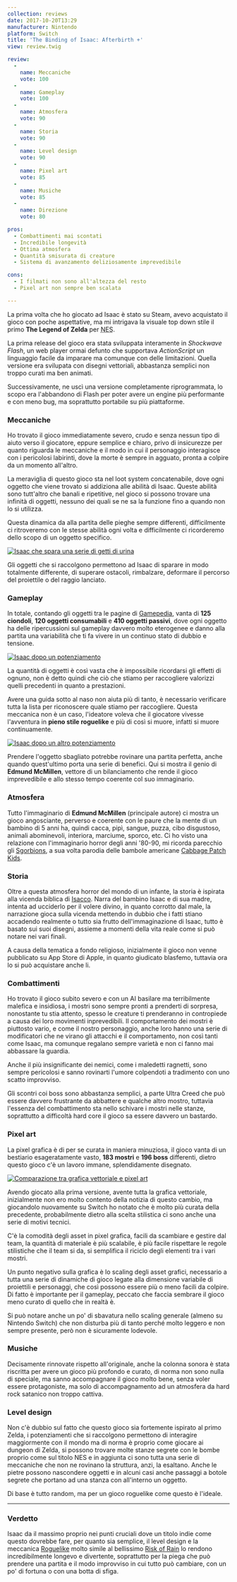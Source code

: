 ```yaml
---
collection: reviews
date: 2017-10-20T13:29
manufacturer: Nintendo
platform: Switch
title: 'The Binding of Isaac: Afterbirth +'
view: review.twig

review:
  -
    name: Meccaniche
    vote: 100
  -
    name: Gameplay
    vote: 100
  -
    name: Atmosfera
    vote: 90
  -
    name: Storia
    vote: 90
  -
    name: Level design
    vote: 90
  -
    name: Pixel art
    vote: 85
  -
    name: Musiche
    vote: 85
  -
    name: Direzione
    vote: 80

pros:
  - Combattimenti mai scontati
  - Incredibile longevità
  - Ottima atmosfera
  - Quantità smisurata di creature
  - Sistema di avanzamento deliziosamente imprevedibile

cons:
  - I filmati non sono all'altezza del resto
  - Pixel art non sempre ben scalata

---
```


La prima volta che ho giocato ad Isaac è stato su Steam, avevo acquistato il gioco con poche aspettative, ma mi intrigava la visuale top down stile il primo **The Legend of Zelda** per <abbr title="Nintendo Enterntainment System">NES</abbr>.

La prima release del gioco era stata sviluppata interamente in *Shockwave Flash*, un web player ormai defunto che supportava *ActionScript* un linguaggio facile da imparare ma comunque con delle limitazioni. Quella versione era svilupata con disegni vettoriali, abbastanza semplici non troppo curati ma ben animati.

Successivamente, ne uscì una versione completamente riprogrammata, lo scopo era l'abbandono di Flash per poter avere un engine più performante e con meno bug, ma soprattutto portabile su più piattaforme.

### Meccaniche

Ho trovato il gioco immediatamente severo, crudo e senza nessun tipo di aiuto verso il giocatore, eppure semplice e chiaro, privo di insicurezze per quanto riguarda le meccaniche e il modo in cui il personaggio interagisce con i pericolosi labirinti, dove la morte è sempre in agguato, pronta a colpire da un momento all'altro.

La meraviglia di questo gioco sta nel loot system concatenabile, dove ogni oggetto che viene trovato si addiziona alle abilità di Isaac. Queste abilità sono tutt'altro che banali e ripetitive, nel gioco si possono trovare una infinità di oggetti, nessuno dei quali se ne sa la funzione fino a quando non lo si utilizza.

Questa dinamica da alla partita delle pieghe sempre differenti, difficilmente ci ritroveremo con le stesse abilità ogni volta e difficilmente ci ricorderemo dello scopo di un oggetto specifico.

[
  ![Isaac che spara una serie di getti di urina](isaac-getto-urina.jpg)
](isaac-getto-urina.jpg)

Gli oggetti che si raccolgono permettono ad Isaac di sparare in modo totalmente differente, di superare ostacoli, rimbalzare, deformare il percorso del proiettile o del raggio lanciato.

### Gameplay

In totale, contando gli oggetti tra le pagine di [Gamepedia][gamepedia], vanta di **125 ciondoli**, **120 oggetti consumabili** e **410 oggetti passivi**, dove ogni oggetto ha delle ripercussioni sul gameplay davvero molto eterogenee e danno alla partita una variabilità che ti fa vivere in un continuo stato di dubbio e tensione.

[
  ![Isaac dopo un potenziamento](isaac-dopo-un-altro-potenziamento.gif)
](isaac-dopo-un-altro-potenziamento.gif)

La quantità di oggetti è così vasta che è impossibile ricordarsi gli effetti di ognuno, non è detto quindi che ciò che stiamo per raccogliere valorizzi quelli precedenti in quanto a prestazioni.

Avere una guida sotto al naso non aiuta più di tanto, è necessario verificare tutta la lista per riconoscere quale stiamo per raccogliere. Questa meccanica non è un caso, l'ideatore voleva che il giocatore vivesse l'avventura in **pieno stile roguelike** e più di così si muore, infatti si muore continuamente.

[
  ![Isaac dopo un altro potenziamento](isaac-dopo-un-potenziamento.gif)
](isaac-dopo-un-potenziamento.gif)

Prendere l'oggetto sbagliato potrebbe rovinare una partita perfetta, anche quando quest'ultimo porta una serie di benefici. Qui si mostra il genio di **Edmund McMillen**, vettore di un bilanciamento che rende il gioco imprevedibile e allo stesso tempo coerente col suo immaginario.

### Atmosfera

Tutto l'immaginario di **Edmund McMillen** (principale autore) ci mostra un gioco angosciante, perverso e coerente con le paure che la mente di un bambino di 5 anni ha, quindi cacca, pipì, sangue, puzza, cibo disgustoso, animali abominevoli, interiora, marciume, sporco, etc. Ci ho visto una relazione con l'immaginario horror degli anni '80-90, mi ricorda parecchio gli [Sgorbions][sgorbions], a sua volta parodia delle bambole americane [Cabbage Patch Kids][cabbage].

### Storia

Oltre a questa atmosfera horror del mondo di un infante, la storia è ispirata alla vicenda biblica di [Isacco][isacco]. Narra del bambino Isaac e di sua madre, intenta ad ucciderlo per il volere divino, in quanto corrotto dal male, la narrazione gioca sulla vicenda mettendo in dubbio che i fatti stiano accadendo realmente o tutto sia frutto dell'immaginazione di Isaac, tutto è basato sui suoi disegni, assieme a momenti della vita reale come si può notare nei vari finali.

A causa della tematica a fondo religioso, inizialmente il gioco non venne pubblicato su App Store di Apple, in quanto giudicato blasfemo, tuttavia ora lo si può acquistare anche li.


### Combattimenti

Ho trovato il gioco subito severo e con un AI basilare ma terribilmente malefica e insidiosa, i mostri sono sempre pronti a prenderti di sorpresa, nonostante tu stia attento, spesso le creature ti prenderanno in contropiede a causa dei loro movimenti inprevedibili. Il comportamento dei mostri è piuttosto vario, e come il nostro personaggio, anche loro hanno una serie di modificatori che ne virano gli attacchi e il comportamento, non così tanti come Isaac, ma comunque regalano sempre varietà e non ci fanno mai abbassare la guardia.

Anche il più insignificante dei nemici, come i maledetti ragnetti, sono sempre pericolosi e sanno rovinarti l'umore colpendoti a tradimento con uno scatto improvviso.

Gli scontri coi boss sono abbastanza semplici, a parte Ultra Creed che può essere davvero frustrante da abbattere e qualche altro mostro, tuttavia l'essenza del combattimento sta nello schivare i mostri nelle stanze, soprattutto a difficoltà hard core il gioco sa essere davvero un bastardo.

### Pixel art

La pixel grafica è di per se curata in maniera minuziosa, il gioco vanta di un bestiario esageratamente vasto, **183 mostri** e **196 boss** differenti, dietro questo gioco c'è un lavoro immane, splendidamente disegnato.

[
  ![Comparazione tra grafica vettoriale e pixel art](the-binding-of-isacc-graphics-comparison.jpg)
](the-binding-of-isacc-graphics-comparison.jpg)

Avendo giocato alla prima versione, avente tutta la grafica vettoriale, inizialmente non ero molto contento della notizia di questo cambio, ma giocandolo nuovamente su Switch ho notato che è molto più curata della precedente, probabilmente dietro alla scelta stilistica ci sono anche una serie di motivi tecnici.

C'è la comodità degli asset in pixel grafica, facili da scambiare e gestire dal team, la quantità di materiale è più scalabile, è più facile rispettare le regole stilistiche che il team si da, si semplifica il riciclo degli elementi tra i vari mostri.

Un punto negativo sulla grafica è lo scaling degli asset grafici, necessario a tutta una serie di dinamiche di gioco legate alla dimensione variabile di proiettili e personaggi, che così possono essere più o meno facili da colpire. Di fatto è importante per il gameplay, peccato che faccia sembrare il gioco meno curato di quello che in realtà è.

Si può notare anche un po' di sbavatura nello scaling generale (almeno su Nintendo Switch) che non disturba più di tanto perché molto leggero e non sempre presente, però non è sicuramente lodevole.

### Musiche

Decisamente rinnovate rispetto all'originale, anche la colonna sonora è stata riscritta per avere un gioco più profondo e curato, di norma non sono nulla di speciale, ma sanno accompagnare il gioco molto bene, senza voler essere protagoniste, ma solo di accompagnamento ad un atmosfera da hard rock satanico non troppo cattiva.

### Level design

Non c'è dubbio sul fatto che questo gioco sia fortemente ispirato al primo Zelda, i potenziamenti che si raccolgono permettono di interagire maggiormente con il mondo ma di norma è proprio come giocare ai dungeon di Zelda, si possono trovare molte stanze segrete con le bombe proprio come sul titolo NES e in aggiunta ci sono tutta una serie di meccaniche che non ne rovinano la struttura, anzi, la esaltano. Anche le pietre possono nascondere oggetti e in alcuni casi anche passaggi a botole segrete che portano ad una stanza con all'interno un oggetto.

Di base è tutto random, ma per un gioco roguelike come questo è l'ideale.

---

### Verdetto

Isaac da il massimo proprio nei punti cruciali dove un titolo indie come questo dovrebbe fare, per quanto sia semplice, il level design e la meccanica [Roguelike][roguelike] molto simile al bellissimo [Risk of Rain][ror] lo rendono incredibilmente longevo e divertente, soprattutto per la piega che può prendere una partita e il modo improvviso in cui tutto può cambiare, con un po' di fortuna o con una botta di sfiga.

[cabbage]: http://www.cabbagepatchkids.com/
[gamepedia]: https://bindingofisaacrebirth.gamepedia.com/
[isacco]: https://it.wikipedia.org/wiki/Isacco
[roguelike]: https://it.wikipedia.org/wiki/Roguelike
[ror]: https://riskofraingame.com/
[sgorbions]: https://it.wikipedia.org/wiki/Sgorbions
